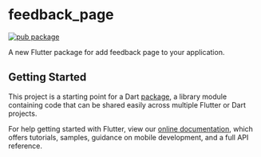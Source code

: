 # feedback_page
[![pub package](https://img.shields.io/pub/v/feedback_page?color=green&style=plastic)](https://pub.dartlang.org/packages/flutter_breadcrumb)

A new Flutter package for add feedback page to your application.

## Getting Started

This project is a starting point for a Dart
[package](https://flutter.dev/developing-packages/),
a library module containing code that can be shared easily across
multiple Flutter or Dart projects.

For help getting started with Flutter, view our 
[online documentation](https://flutter.dev/docs), which offers tutorials, 
samples, guidance on mobile development, and a full API reference.
